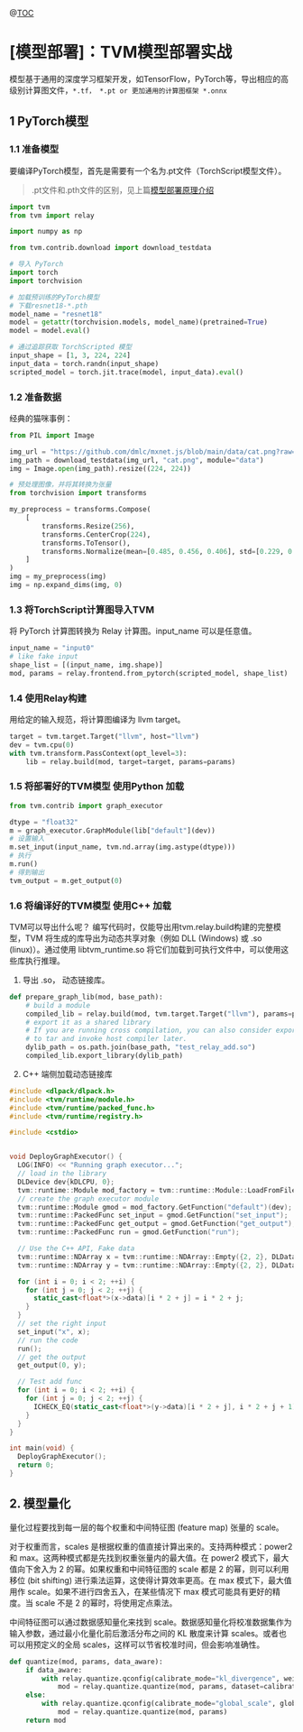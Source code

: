 @[TOC]( )

# [模型部署]：TVM模型部署实战
模型基于通用的深度学习框架开发，如TensorFlow，PyTorch等，导出相应的高级别计算图文件，```*.tf， *.pt or 更加通用的计算图框架 *.onnx```

## 1 PyTorch模型

### 1.1 准备模型
要编译PyTorch模型，首先是需要有一个名为.pt文件（TorchScript模型文件）。
>.pt文件和.pth文件的区别，见上篇[模型部署原理介绍](https://blog.csdn.net/qq_41897558/article/details/127925647?spm=1001.2014.3001.5502)
```python
import tvm
from tvm import relay

import numpy as np

from tvm.contrib.download import download_testdata

# 导入 PyTorch
import torch
import torchvision

# 加载预训练的PyTorch模型
# 下载resnet18-*.pth
model_name = "resnet18"
model = getattr(torchvision.models, model_name)(pretrained=True)
model = model.eval()

# 通过追踪获取 TorchScripted 模型
input_shape = [1, 3, 224, 224]
input_data = torch.randn(input_shape)
scripted_model = torch.jit.trace(model, input_data).eval()
```

### 1.2 准备数据
经典的猫咪事例：
```python
from PIL import Image

img_url = "https://github.com/dmlc/mxnet.js/blob/main/data/cat.png?raw=true"
img_path = download_testdata(img_url, "cat.png", module="data")
img = Image.open(img_path).resize((224, 224))

# 预处理图像，并将其转换为张量
from torchvision import transforms

my_preprocess = transforms.Compose(
    [
        transforms.Resize(256),
        transforms.CenterCrop(224),
        transforms.ToTensor(),
        transforms.Normalize(mean=[0.485, 0.456, 0.406], std=[0.229, 0.224, 0.225]),
    ]
)
img = my_preprocess(img)
img = np.expand_dims(img, 0)

```

### 1.3 将TorchScript计算图导入TVM
将 PyTorch 计算图转换为 Relay 计算图。input_name 可以是任意值。

```python
input_name = "input0"
# like fake input
shape_list = [(input_name, img.shape)]
mod, params = relay.frontend.from_pytorch(scripted_model, shape_list)
```

### 1.4 使用Relay构建
用给定的输入规范，将计算图编译为 llvm target。
```python
target = tvm.target.Target("llvm", host="llvm")
dev = tvm.cpu(0)
with tvm.transform.PassContext(opt_level=3):
    lib = relay.build(mod, target=target, params=params)
```

### 1.5 将部署好的TVM模型 使用Python 加载
```python
from tvm.contrib import graph_executor

dtype = "float32"
m = graph_executor.GraphModule(lib["default"](dev))
# 设置输入
m.set_input(input_name, tvm.nd.array(img.astype(dtype)))
# 执行
m.run()
# 得到输出
tvm_output = m.get_output(0)
```

### 1.6 将编译好的TVM模型 使用C++ 加载
TVM可以导出什么呢？
编写代码时，仅能导出用tvm.relay.build构建的完整模型，TVM 将生成的库导出为动态共享对象（例如 DLL (Windows) 或 .so (linux)）。通过使用 libtvm_runtime.so 将它们加载到可执行文件中，可以使用这些库执行推理。

1. 导出 .so， 动态链接库。
```python
def prepare_graph_lib(mod, base_path):
    # build a module
    compiled_lib = relay.build(mod, tvm.target.Target("llvm"), params=params)
    # export it as a shared library
    # If you are running cross compilation, you can also consider export
    # to tar and invoke host compiler later.
    dylib_path = os.path.join(base_path, "test_relay_add.so")
    compiled_lib.export_library(dylib_path)
```
2. C++ 端侧加载动态链接库

```c++
#include <dlpack/dlpack.h>
#include <tvm/runtime/module.h>
#include <tvm/runtime/packed_func.h>
#include <tvm/runtime/registry.h>

#include <cstdio>


void DeployGraphExecutor() {
  LOG(INFO) << "Running graph executor...";
  // load in the library
  DLDevice dev{kDLCPU, 0};
  tvm::runtime::Module mod_factory = tvm::runtime::Module::LoadFromFile("lib/test_relay_add.so");
  // create the graph executor module
  tvm::runtime::Module gmod = mod_factory.GetFunction("default")(dev);
  tvm::runtime::PackedFunc set_input = gmod.GetFunction("set_input");
  tvm::runtime::PackedFunc get_output = gmod.GetFunction("get_output");
  tvm::runtime::PackedFunc run = gmod.GetFunction("run");

  // Use the C++ API, Fake data
  tvm::runtime::NDArray x = tvm::runtime::NDArray::Empty({2, 2}, DLDataType{kDLFloat, 32, 1}, dev);
  tvm::runtime::NDArray y = tvm::runtime::NDArray::Empty({2, 2}, DLDataType{kDLFloat, 32, 1}, dev);

  for (int i = 0; i < 2; ++i) {
    for (int j = 0; j < 2; ++j) {
      static_cast<float*>(x->data)[i * 2 + j] = i * 2 + j;
    }
  }
  // set the right input
  set_input("x", x);
  // run the code
  run();
  // get the output
  get_output(0, y);

  // Test add func
  for (int i = 0; i < 2; ++i) {
    for (int j = 0; j < 2; ++j) {
      ICHECK_EQ(static_cast<float*>(y->data)[i * 2 + j], i * 2 + j + 1);
    }
  }
}

int main(void) {
  DeployGraphExecutor();
  return 0;
}
```

## 2. 模型量化
量化过程要找到每一层的每个权重和中间特征图 (feature map) 张量的 scale。

对于权重而言，scales 是根据权重的值直接计算出来的。支持两种模式：power2 和 max。这两种模式都是先找到权重张量内的最大值。在 power2 模式下，最大值向下舍入为 2 的幂。如果权重和中间特征图的 scale 都是 2 的幂，则可以利用移位 (bit shifting) 进行乘法运算，这使得计算效率更高。在 max 模式下，最大值用作 scale。如果不进行四舍五入，在某些情况下 max 模式可能具有更好的精度。当 scale 不是 2 的幂时，将使用定点乘法。

中间特征图可以通过数据感知量化来找到 scale。数据感知量化将校准数据集作为输入参数，通过最小化量化前后激活分布之间的 KL 散度来计算 scales。或者也可以用预定义的全局 scales，这样可以节省校准时间，但会影响准确性。

```python
def quantize(mod, params, data_aware):
    if data_aware:
        with relay.quantize.qconfig(calibrate_mode="kl_divergence", weight_scale="max"):
            mod = relay.quantize.quantize(mod, params, dataset=calibrate_dataset())
    else:
        with relay.quantize.qconfig(calibrate_mode="global_scale", global_scale=8.0):
            mod = relay.quantize.quantize(mod, params)
    return mod
```